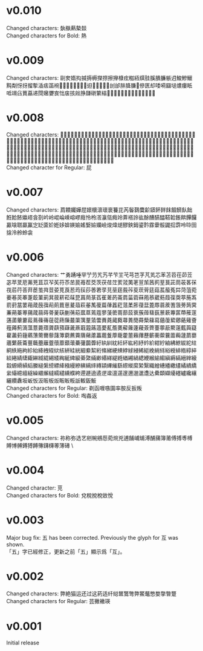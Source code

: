 # v0.010
Changed characters: 埶槸爇槷燅 \
Changed characters for Bold: 熱
# v0.009
Changed characters: 剾奒媠抅揻搙槈搩摖擦攑槺痃糍絚繏胿膎膭臁躼迌鮻鰺鱲黗㔂㤉㧎㨨㨻㴙㾀䈄䘼𠞭𡳞𦉎𦊓𦜆𦟪𧉟𧿬𨑨𩑾𩛩𩸙𫟂𰹬刣邰肨胮膁𩚨傪匧却唩嗬圝塠燶瘻眡呧竵臽蕒藠递閕㜮㜷㝗㤕㧁㧡㪐㬹㼓䃗䉂䌈𢎙𢱤𢳪𤘅𤸁𤸱𧻴𨒇𨢑𩜄𩜰𪘒𫟧𫠛
# v0.008
Changed characters: 𡂫㩋奫橚櫹歗潚熽璛簫蠨驌鱐鷫鼘𤄙𤑳芩鈶飡䬬姸娽彔淥崯燠箠箬篋篳篴簉簻籙籝籩郪釢釫釾鈆鈚梐狴悂螕鎞篦砒磇笓膍吡秕沘粊貔豼蚍魮阰坒玭鈜鉥銍銨鋐鋘鋣鋩鋬鋶錥錵鍇鍔鍭鎒鎡鎪鎯鎸鏠鏮鏺鐏鐕鐖鐝鐩鐭鐯鑞鑹飥飦飫飵飶飺餂餈餎餕餗餙餜餟餩餪餫餭餱餲餳餷餹餻餼饀饁饃饇饊饍饎饐饔饗饘饙饛饝饟饡饢攮𠸎拏𤆣𤏸𤗈椄翣帹椄鯜踥𤸻𦸅𨰉㵦㷭䃮䆃䆳䊚䌥䎭䗬䘵淥䢜䢩䩮䭔䭤䱚旤曃莂辻迩迯逎逥逩逫逬逰遀遟遱邌餶饏鬇鎩膙襁鏹繈鏻鐶飣餖餮饕鉞銕銙鋂鋋鋌鋃鎚𩜠𩟔䥑釹銣銥銦銩鍅鍩鎝鎦鏌鐨鐽喰銃鋹𱁬𰻞䢢䢍逶遢 \
Changed character for Regular: 屁
# v0.007
Changed characters: 菺饋孎嬅𡲬㜳櫰瀤瓌褱籑芘芮鬠鷋麌齘䥈䬪䬳䬴䭅䭣飤飿餁餄餏㜲㟷侌剳岒岭崐崘嵊嵱嵺廕怜柃溚灜瓴癊竛葊褡詅谹酴醩醼醽鞳韐餦餴饆饠驘𠹸𦖿蠃鸁㝎䍇匳妎姙姼媕媖媮媱嫛嬐孏嶮焌煒煺醪鉠鉧鎏霒霡靀骽鼹𢫏𩃬呤唥囹搇泠舲蛉衾
# v0.006
Changed characters: 艹勇踴唾罕艼芀艽艿芊芐芏芅芎芑芓芃芄芯苯苫苕茌茆苙苾苹茇苨茀茺苴苡苲苵苻苶苤苠苺茬茭茨茯荏茳荄茙荑荖荁茦茜茢荎茛茈茼荍茖茠茷茩荇荅荓茞茧荈荳荽莧莨荵荺荴莏莕莙莩莌莝莛莪莋荾莰莦莚菇萇菔菟茻菏菹菀菨菤菼菶萐菆菫莿萁菝菥菘菋菎菖菵菉萏萑萆菂菕菺菑菪菻菢菾葳葧葭葆葖葶葹蒍葥葑葍葽葙葴蔇葞萷萴葺葸萲葅萩菙萭葰萹葎葌葒蒎葇葄葠葐蓖蓐蓊蒺蓍蒗蒡蒟蓂蒹蒴蓁蒪蒱蒧蒻蒔蓇蓌蒛蒯蒨蒶蓏蒠蔫蔻蓼蔆蔤蔏蔀蔎蔉蔟蔊蔧蓺蔈蔌蓴蓲蔕蓷蓫蓪蓾蓽蔞蔱蔦蓧蓨蓰蓯蔠蔯蕞蕖蕅蕫蕍蕓蕡蕘蕆蕤蕁蕢蕑蕣蔾蕛蕮蕕蕧蕠薌蕝薙薈薤薅薊薃薀薏薧薠薋蕻蕷蕼薉薡蕺蕸蕗薖薆薍薝薁薢蕹薘薐薟薺薹薴藃藂薳薽藇薿藋藎薱薶蘤薸薷薾藜藷藫藭藨藚藬藸藘藟藣藑藦蘢藿蘁藾蘀藶蘄蘅蘌蘘蘦蘜蘧蘮蘡蘠蘩蘞蘥蘴蘵蘲蘺虀蘹蘼蘱蘾虆虇虈虋紆紈紃紞紝紑紘紖紓紟紒紺紵紬紼紲紱紽紸絅紩絁絇紾紿絳絏絰絘絯絣絓絖絪絭絜絎絛綈綆綀綍絿綅絺綎絻綃絼綌綬緋綹綧綷緂綣綪緁緅綝緎緄緆緌綯綖綼綟綦綮緉緲緡緙緹緪緧緗緺緦緶緱緰縐縝縟縞縉縡縗縠縓縎縜縚縢縋縏縍縹縴繈縵縿縯縭繂縳顈縪繀繇縩縰縻縶繄織繒繐繙繖繣繘繢繑繠繓繶繵繸繰繯繲繨繻繾纁纀絝遰遯遶遹遻邆邅遾邃邇邈邋邍达纍纇纈纋纆纑纔纕纚纘纛坂岅㤆汳昄板炍畈眅粄䛀䡊鈑魬 \
Changed characters for Regular: 剃函喱嗾園率胺反扳叛 \
Changed characters for Bold: 啕姦返
# v0.005
Changed characters: 祢称弥选艺剜帵鵷葾菀焥兇逋餔峬烳溥酺蒱簿莆傅搏尃榑賻博髆鎛猼餺簙鑮欂蒪薄礡 \
# v0.004 
Changed character: 莌 \
Changed characters for Bold: 兌稅挩梲敓悅
# v0.003
Major bug fix: 五 has been corrected. Previously the glyph for 互 was shown. \
「五」字已經修正，更新之前「五」顯示爲「互」。
# v0.002
Changed characters: 弊絶猫运还过这葯适䊹縂鄨鷩彆弊鱉虌憋嫳撆暼蹩 \
Changed characters for Regular: 芸撇襒瑛
# v0.001
Initial release
